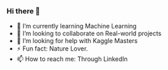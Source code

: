 ### Hi there 👋

<!--
**DiloJan-26/DiloJan-26** is a ✨ _special_ ✨ repository because its `README.md` (this file) appears on your GitHub profile.

Here are some ideas to get you started:

- 🔭 I’m currently working on 
-->
- 🌱 I’m currently learning Machine Learning
- 👯 I’m looking to collaborate on Real-world projects
- 🤔 I’m looking for help with Kaggle Masters
- ⚡ Fun fact: Nature Lover.
- 📫 How to reach me: Through LinkedIn
<!--
- 😄 Pronouns: ...
- 💬 Ask me about ...
-->

